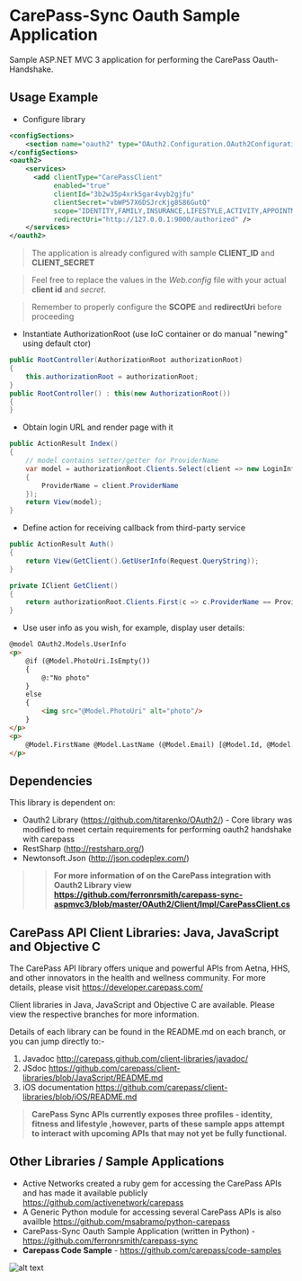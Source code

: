 # CarePass-Sync Oauth Sample Application #

Sample ASP.NET MVC 3 application for performing the CarePass Oauth-Handshake.


## Usage Example ##

- Configure library

```xml
<configSections>
    <section name="oauth2" type="OAuth2.Configuration.OAuth2ConfigurationSection, OAuth2, Version=0.8.*, Culture=neutral"/>
</configSections>
<oauth2>
    <services>
      <add clientType="CarePassClient"
           enabled="true"
           clientId="3b2w35p4xrk5gar4vyb2gjfu"
           clientSecret="vbWP57X6DSJrcKjg8S86GutQ"
           scope="IDENTITY,FAMILY,INSURANCE,LIFESTYLE,ACTIVITY,APPOINTMENT,FITNESS"
           redirectUri="http://127.0.0.1:9000/authorized" />
    </services>
</oauth2>
```

> The application is already configured with sample **CLIENT_ID** and **CLIENT_SECRET**

> Feel free to replace the values in the *Web.config* file with your actual **client id** and *secret*.

> Remember to properly configure the **SCOPE** and **redirectUri** before proceeding

- Instantiate AuthorizationRoot (use IoC container or do manual "newing" using default ctor)

```c#
public RootController(AuthorizationRoot authorizationRoot)
{
    this.authorizationRoot = authorizationRoot;
}
public RootController() : this(new AuthorizationRoot())
{
}
```

- Obtain login URL and render page with it

```c#
public ActionResult Index()
{
	// model contains setter/getter for ProviderName
    var model = authorizationRoot.Clients.Select(client => new LoginInfoModel
    {
        ProviderName = client.ProviderName
    });
    return View(model);
}
```

- Define action for receiving callback from third-party service

```c#
public ActionResult Auth()
{
    return View(GetClient().GetUserInfo(Request.QueryString));
}

private IClient GetClient()
{
    return authorizationRoot.Clients.First(c => c.ProviderName == ProviderName);
}
```

- Use user info as you wish, for example, display user details:

```html
@model OAuth2.Models.UserInfo
<p>
    @if (@Model.PhotoUri.IsEmpty())
    {
        @:"No photo"
    }
    else
    {
        <img src="@Model.PhotoUri" alt="photo"/>
    }
</p>
<p>
    @Model.FirstName @Model.LastName (@Model.Email) [@Model.Id, @Model.ProviderName]
</p>
```

## Dependencies ##

This library is dependent on:

- Oauth2 Library (https://github.com/titarenko/OAuth2/) - Core library was modified to meet certain requirements for performing oauth2 handshake with carepass
- RestSharp (http://restsharp.org/)
- Newtonsoft.Json (http://json.codeplex.com/)

>> **For more information of on the CarePass integration with Oauth2 Library view https://github.com/ferronrsmith/carepass-sync-aspmvc3/blob/master/OAuth2/Client/Impl/CarePassClient.cs**

CarePass API Client Libraries: Java, JavaScript and Objective C
---------------------------------------------------------------
The CarePass API library offers unique and powerful APIs from Aetna, HHS, and other innovators in the health and wellness community. For more details, please visit <https://developer.carepass.com/>

Client libraries in Java, JavaScript and Objective C are available. Please view the respective branches for more information.

Details of each  library can be found in the README.md on each branch, or you can jump directly to:-

1. Javadoc <http://carepass.github.com/client-libraries/javadoc/>
2. JSdoc <https://github.com/carepass/client-libraries/blob/JavaScript/README.md>
3. iOS documentation <https://github.com/carepass/client-libraries/blob/iOS/README.md>

> **CarePass Sync APIs currently exposes three profiles - identity, fitness and lifestyle ,however, parts of these sample apps attempt to interact with upcoming APIs that may not yet be fully functional.**


Other Libraries / Sample Applications
---------------------------------------------------------------
+ Active Networks created a ruby gem for accessing the CarePass APIs and has made it available publicly https://github.com/activenetwork/carepass
+ A Generic Python module for accessing several CarePass APIs is also availble https://github.com/msabramo/python-carepass
+ CarePass-Sync Oauth Sample Application (written in Python) - https://github.com/ferronrsmith/carepass-sync
+ **Carepass Code Sample** - https://github.com/carepass/code-samples


![alt text](https://www.carepass.com/carepass/resources/images/registered_cp_logo.png "CarePass Logo")
